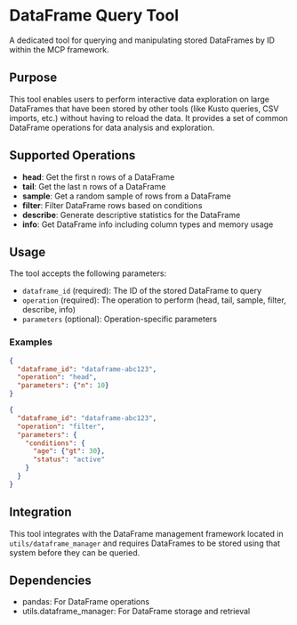 # DataFrame Query Tool

A dedicated tool for querying and manipulating stored DataFrames by ID within the MCP framework.

## Purpose

This tool enables users to perform interactive data exploration on large DataFrames that have been stored by other tools (like Kusto queries, CSV imports, etc.) without having to reload the data. It provides a set of common DataFrame operations for data analysis and exploration.

## Supported Operations

- **head**: Get the first n rows of a DataFrame
- **tail**: Get the last n rows of a DataFrame
- **sample**: Get a random sample of rows from a DataFrame
- **filter**: Filter DataFrame rows based on conditions
- **describe**: Generate descriptive statistics for the DataFrame
- **info**: Get DataFrame info including column types and memory usage

## Usage

The tool accepts the following parameters:

- `dataframe_id` (required): The ID of the stored DataFrame to query
- `operation` (required): The operation to perform (head, tail, sample, filter, describe, info)
- `parameters` (optional): Operation-specific parameters

### Examples

```json
{
  "dataframe_id": "dataframe-abc123",
  "operation": "head",
  "parameters": {"n": 10}
}
```

```json
{
  "dataframe_id": "dataframe-abc123",
  "operation": "filter",
  "parameters": {
    "conditions": {
      "age": {"gt": 30},
      "status": "active"
    }
  }
}
```

## Integration

This tool integrates with the DataFrame management framework located in `utils/dataframe_manager` and requires DataFrames to be stored using that system before they can be queried.

## Dependencies

- pandas: For DataFrame operations
- utils.dataframe_manager: For DataFrame storage and retrieval

